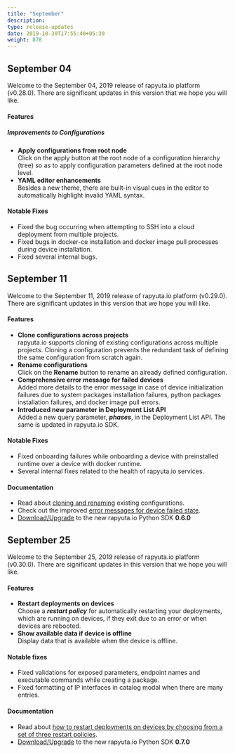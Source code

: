 ```yaml
---
title: "September"
description:
type: release-updates
date: 2019-10-30T17:55:40+05:30
weight: 878
---
```

## September 04
Welcome to the September 04, 2019 release of rapyuta.io platform (v0.28.0).
There are significant updates in this version that we hope you will like.

#### Features

##### Improvements to Configurations

* **Apply configurations from root node**    
  Click on the apply button at the root node of a configuration hierarchy
  (tree) so as to apply configuration parameters defined at the root
  node level.
* **YAML editor enhancements**    
  Besides a new theme, there are built-in visual cues in the editor to
  automatically highlight invalid YAML syntax.

#### Notable Fixes

* Fixed the bug occurring when attempting to SSH into a cloud deployment
  from multiple projects.
* Fixed bugs in docker-ce installation and docker image pull processes
  during device installation.
* Fixed several internal bugs.

## September 11
Welcome to the September 11, 2019 release of rapyuta.io platform (v0.29.0).
There are significant updates in this version that we hope you will like.

#### Features

* **Clone configurations across projects**    
  rapyuta.io supports cloning of existing configurations across multiple
  projects. Cloning a configuration prevents the redundant task of
  defining the same configuration from scratch again.
* **Rename configurations**    
  Click on the **Rename** button to rename an already defined configuration.
* **Comprehensive error message for failed devices**    
  Added more details to the error message in case of device initialization
  failures due to system packages installation failures, python packages
  installation failures, and docker image pull errors.
* **Introduced new parameter in Deployment List API**    
  Added a new query parameter, ***phases***, in the Deployment List API. The same
  is updated in rapyuta.io SDK.

#### Notable Fixes

* Fixed onboarding failures while onboarding a device with preinstalled
  runtime over a device with docker runtime.
* Several internal fixes related to the health of rapyuta.io services.

#### Documentation

* Read about
  [cloning and renaming](/5_deep-dives/51_managing-devices/dynamic-configuration/) existing configurations.
* Check out the improved
  [error messages for device failed state](/6_troubleshoot/610_device-onboarding-failure-codes/).
* [Download/Upgrade](/3_how-tos/35_tooling_and_debugging/rapyuta-io-python-sdk/#installation) to the new rapyuta.io Python SDK **0.6.0**

## September 25
Welcome to the September 25, 2019 release of rapyuta.io platform (v0.30.0).
There are significant updates in this version that we hope you will like.

#### Features
* **Restart deployments on devices**     
Choose a ***restart policy*** for automatically restarting your
deployments, which are running on devices, if they exit due to an
error or when devices are rebooted.
* **Show available data if device is offline**    
Display data that is available when the device is offline.

#### Notable fixes
* Fixed validations for exposed parameters, endpoint names and
  executable commands while creating a package.
* Fixed formatting of IP interfaces in catalog modal when there
  are many entries.

#### Documentation
* Read about [how to restart deployments on devices by choosing from a set of three restart policies](/5_deep-dives/52_software-development/528_deployment-phase/#restart-policy).
* [Download/Upgrade](/3_how-tos/35_tooling_and_debugging/rapyuta-io-python-sdk/#installation) to the
  new rapyuta.io Python SDK **0.7.0**